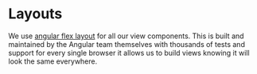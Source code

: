 # Layouts

We use [angular flex layout](https://www.npmjs.com/package/@angular/flex-layout) for all our view components. This is built and maintained by the Angular team themselves with thousands of tests and support for every single browser it allows us to build views knowing it will look the same everywhere.
